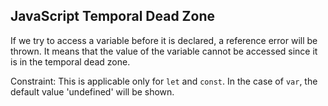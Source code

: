 ## JavaScript Temporal Dead Zone

If we try to access a variable before it is declared, a reference error will be thrown.
It means that the value of the variable cannot be accessed since it is in the temporal dead zone.

Constraint: This is applicable only for ```let``` and ```const```. In the case of ```var```, the default value 'undefined' will be shown. 